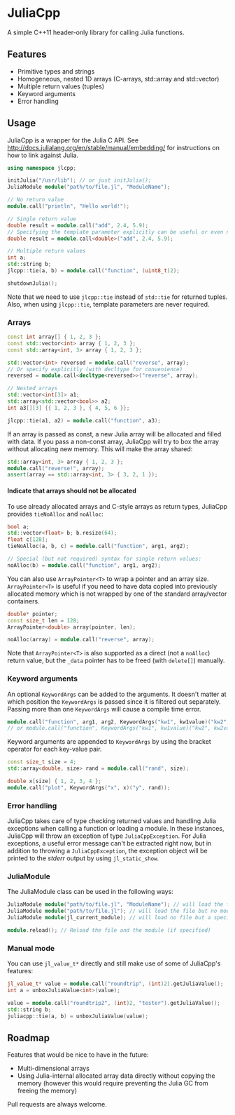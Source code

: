 # JuliaCpp
A simple C++11 header-only library for calling Julia functions.

## Features
- Primitive types and strings
- Homogeneous, nested 1D arrays (C-arrays, std::array and std::vector)
- Multiple return values (tuples)
- Keyword arguments
- Error handling

## Usage
JuliaCpp is a wrapper for the Julia C API. See http://docs.julialang.org/en/stable/manual/embedding/ for instructions on how to link against Julia.
```c++
using namespace jlcpp;

initJulia("/usr/lib"); // or just initJulia();
JuliaModule module("path/to/file.jl", "ModuleName");

// No return value
module.call("println", "Hello world!");

// Single return value
double result = module.call("add", 2.4, 5.9);
// Specifying the template parameter explicitly can be useful or even necessary in some cases
double result = module.call<double>("add", 2.4, 5.9);

// Multiple return values
int a;
std::string b;
jlcpp::tie(a, b) = module.call("function", (uint8_t)2);

shutdownJulia();
```
Note that we need to use `jlcpp::tie` instead of `std::tie` for returned tuples.
Also, when using `jlcpp::tie`, template parameters are never required.
### Arrays
```c++
const int array[] { 1, 2, 3 };
const std::vector<int> array { 1, 2, 3 };
const std::array<int, 3> array { 1, 2, 3 };

std::vector<int> reversed = module.call("reverse", array);
// Or specify explicitly (with decltype for convenience)
reversed = module.call<decltype<reversed>>("reverse", array);

// Nested arrays
std::vector<int[3]> a1;
std::array<std::vector<bool>> a2;
int a3[][3] {{ 1, 2, 3 }, { 4, 5, 6 }};

jlcpp::tie(a1, a2) = module.call("function", a3);

```
If an array is passed as const, a new Julia array will be allocated and filled with data.
If you pass a non-const array, JuliaCpp will try to box the array without allocating new memory. This will make the array shared:
```c++
std::array<int, 3> array { 1, 2, 3 };
module.call("reverse!", array);
assert(array == std::array<int, 3> { 3, 2, 1 });
```

#### Indicate that arrays should not be allocated
To use already allocated arrays and C-style arrays as return types, JuliaCpp provides `tieNoAlloc` and `noAlloc`:
```c++
bool a;
std::vector<float> b; b.resize(64);
float c[128];
tieNoAlloc(a, b, c) = module.call("function", arg1, arg2);

// Special (but not required) syntax for single return values:
noAlloc(b) = module.call("function", arg1, arg2);
```

You can also use `ArrayPointer<T>` to wrap a pointer and an array size.
`ArrayPointer<T>` is useful if you need to have data copied into previously allocated memory which is not wrapped by one of the standard array/vector containers.
```c++
double* pointer;
const size_t len = 128;
ArrayPointer<double> array(pointer, len);

noAlloc(array) = module.call("reverse", array);
```
Note that `ArrayPointer<T>` is also supported as a direct (not a `noAlloc`) return value, but the `_data` pointer has to be freed (with `delete[]`) manually.

### Keyword arguments
An optional `KeywordArgs` can be added to the arguments. It doesn't matter at which position the `KeywordArgs` is passed since it is filtered out separately. Passing more than one `KeywordArgs` will cause a compile time error.
```c++
module.call("function", arg1, arg2, KeywordArgs("kw1", kw1value)("kw2", kw2value));
// or module.call("function", KeywordArgs("kw1", kw1value)("kw2", kw2value), arg1, arg2);
```
Keyword arguments are appended to `KeywordArgs` by using the bracket operator for each key-value pair.
```c++
const size_t size = 4;
std::array<double, size> rand = module.call("rand", size);

double x[size] { 1, 2, 3, 4 };
module.call("plot", KeywordArgs("x", x)("y", rand));
```

### Error handling
JuliaCpp takes care of type checking returned values and handling Julia exceptions when calling a function or loading a module. In these instances, JuliaCpp will throw an exception of type `JuliaCppException`.
For Julia exceptions, a useful error message can't be extracted right now, but in addition to throwing a `JuliaCppException`, the exception object will be printed to the *stderr* output by using `jl_static_show`.

### JuliaModule
The JuliaModule class can be used in the following ways:
```c++
JuliaModule module("path/to/file.jl", "ModuleName"); // will load the file and the module
JuliaModule module("path/to/file.jl"); // will load the file but no module
JuliaModule module(jl_current_module); // will load no file but a specific jl_module_t*

module.reload(); // Reload the file and the module (if specified)
```

### Manual mode
You can use `jl_value_t*` directly and still make use of some of JuliaCpp's features:
```c++
jl_value_t* value = module.call("roundtrip", (int)2).getJuliaValue();
int a = unboxJuliaValue<int>(value);

value = module.call("roundtrip2", (int)2, "tester").getJuliaValue();
std::string b;
juliacpp::tie(a, b) = unboxJuliaValue(value);
```

## Roadmap
Features that would be nice to have in the future:
- Multi-dimensional arrays
- Using Julia-internal allocated array data directly without copying the memory (however this would require preventing the Julia GC from freeing the memory)

Pull requests are always welcome.
